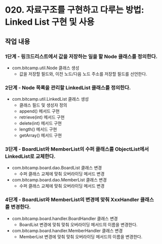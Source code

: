 # 020. 자료구조를 구현하고 다루는 방법: Linked List 구현 및 사용

## 작업 내용

### 1단계 - 링크드리스트에서 값을 저장하는 일을 할 Node 클래스를 정의한다.

- com.bitcamp.util.Node 클래스 생성
  - 값을 저장할 필드와, 이전 노드/다음 노드 주소를 저장할 필드를 선언한다.

### 2단계 - Node 목록을 관리할 LinkedList 클래스를 정의한다.

- com.bitcamp.util.LinkedList 클래스 생성
  - 클래스 필드 및 생성자 정의
  - append() 메서드 구현
  - retrieve(int) 메서드 구현
  - delete(int) 메서드 구현
  - length() 메서드 구현
  - getArray() 메서드 구현
  
### 3단계 - BoardList와 MemberList의 수퍼 클래스를 ObjectList에서 LinkedList로 교체한다.

- com.bitcamp.board.dao.BoardList 클래스 변경
  - 수퍼 클래스 교체에 맞춰 오버라이딩 메서드 변경
- com.bitcamp.board.dao.MemberList 클래스 변경
  - 수퍼 클래스 교체에 맞춰 오버라이딩 메서드 변경

### 4단계 - BoardList와 MemberList의 변경에 맞춰 XxxHandler 클래스를 변경한다.

- com.bitcamp.board.handler.BoardHandler 클래스 변경
  - BoardList 변경에 맞춰 맞춰 오버라이딩 메서드의 이름을 변경한다.
- com.bitcamp.board.handler.MemberHandler 클래스 변경
  - MemberList 변경에 맞춰 맞춰 오버라이딩 메서드의 이름을 변경한다.